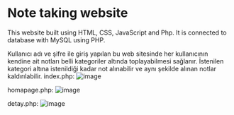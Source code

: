 # Note taking website
 This website built using HTML, CSS, JavaScript and Php. It is connected to database with MySQL using PHP.
 
Kullanıcı adı ve şifre ile giriş yapılan bu web sitesinde her kullanıcının kendine ait notları belli kategoriler altında toplayabilmesi sağlanır. İstenilen kategori altına istenildiği kadar not alınabilir ve aynı şekilde alınan notlar kaldırılabilir.
index.php:
![image](https://user-images.githubusercontent.com/61411655/191370017-5534f146-8378-4706-b625-032da6bf2b53.png)

homapage.php:
![image](https://user-images.githubusercontent.com/61411655/191370061-2bf2476e-5095-459f-8a20-1f891920944d.png)

detay.php:
![image](https://user-images.githubusercontent.com/61411655/191370127-bd5e0c83-6e9a-4ef0-b561-78441076961a.png)


